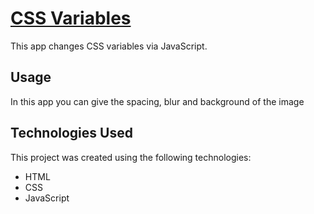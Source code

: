 # [CSS Variables](https://rm-cssvariables.netlify.app/)

This app changes CSS variables via JavaScript.

## Usage

In this app you can give the spacing, blur and background of the image

## Technologies Used

This project was created using the following technologies:

- HTML
- CSS
- JavaScript
